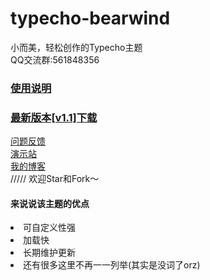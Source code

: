 # typecho-bearwind
小而美，轻松创作的Typecho主题<br>
QQ交流群:561848356<br>

<h3><a href="https://www.coder-bear.com/internet-record/bearwind.html">使用说明</a></h3>
<h3><a href="">最新版本[v1.1]下载</a></h3>
<a href = "https://support.qq.com/products/314782">问题反馈</a><br>
<a href = "http://bearwind.typecho.bearlab.in">演示站</a><br>
<a href = "https://www.coder-bear.com/">我的博客</a><br>
/////
欢迎Star和Fork～
<h4>来说说该主题的优点</h4>
<li>可自定义性强</li>
<li>加载快</li>
<li>长期维护更新</li>
<li>还有很多这里不再一一列举(其实是没词了orz)</li>














